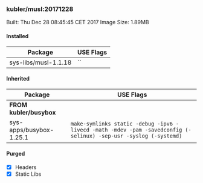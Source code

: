 ### kubler/musl:20171228

Built: Thu Dec 28 08:45:45 CET 2017
Image Size: 1.89MB

#### Installed
Package | USE Flags
--------|----------
sys-libs/musl-1.1.18 | ``
#### Inherited
Package | USE Flags
--------|----------
**FROM kubler/busybox** |
sys-apps/busybox-1.25.1 | `make-symlinks static -debug -ipv6 -livecd -math -mdev -pam -savedconfig (-selinux) -sep-usr -syslog (-systemd)`

#### Purged
- [x] Headers
- [x] Static Libs
